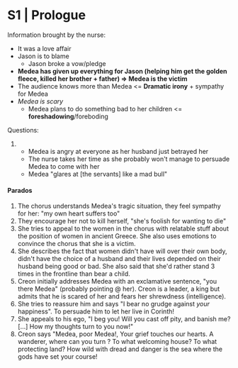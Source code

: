 # S1 | Prologue

Information brought by the nurse:
* It was a love affair
* Jason is to blame
    * Jason broke a vow/pledge
* **Medea has given up everything for Jason (helping him get the golden fleece, killed her brother + father) => Medea is the victim**
* The audience knows more than Medea <= **Dramatic irony** + sympathy for Medea 
* *Medea is scary*
    * Medea plans to do something bad to her children <= **foreshadowing**/foreboding

Questions:
1. * Medea is angry at everyone as her husband just betrayed her
    * The nurse takes her time as she probably won't manage to persuade Medea to come with her
    * Medea "glares at [the servants] like a mad bull"

#### Parados
1. The chorus understands Medea's tragic situation, they feel sympathy for her: "my own heart suffers too"
2. They encourage her not to kill herself, "she's foolish for wanting to die"
3. She tries to appeal to the women in the chorus with relatable stuff about the position of women in ancient Greece. She also uses emotions to convince the chorus that she is a victim.
4. She describes the fact that women didn't have will over their own body, didn't have the choice of a husband and their lives depended on their husband being good or bad. She also said that she'd rather stand 3 times in the frontline than bear a child.
5. Creon initially addresses Medea with an exclamative sentence, "you there Medea" (probably pointing @ her).  Creon is a leader, a king but admits that he is scared of her and fears her shrewdness (intelligence).
6. She tries to reassure him and says "I bear no grudge against *your* happiness". To persuade him to let her live in Corinth!
7. She appeals to his ego, "I beg you! Will you cast off pity, and banish me? [...] How my thoughts turn to you now!"
8. Creon says "Medea, poor Medea!, Your grief touches our hearts. A wanderer, where can you turn ? To what welcoming house? To what protecting land? How wild with dread and danger is the sea where the gods have set your course!